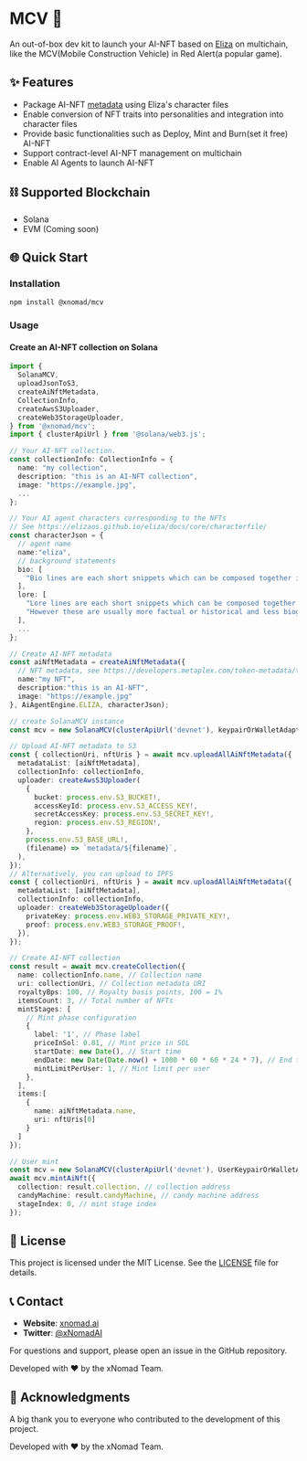 # MCV 🚀

An out-of-box dev kit to launch your AI-NFT based on [Eliza](https://github.com/elizaOS/eliza) on multichain, like the MCV(Mobile Construction Vehicle) in Red Alert(a popular game).

## ✨ Features

- Package AI-NFT [metadata](https://docs.xnomad.ai/ai-nft-metadata) using Eliza's character files
- Enable conversion of NFT traits into personalities and integration into character files
- Provide basic functionalities such as Deploy, Mint and Burn(set it free) AI-NFT
- Support contract-level AI-NFT management on multichain
- Enable AI Agents to launch AI-NFT

## ⛓️ Supported Blockchain

- Solana
- EVM (Coming soon)

## 🌐 Quick Start

### Installation

```
npm install @xnomad/mcv
```

### Usage

#### Create an AI-NFT collection on Solana

```typescript
import {
  SolanaMCV,
  uploadJsonToS3,
  createAiNftMetadata,
  CollectionInfo,
  createAwsS3Uploader,
  createWeb3StorageUploader,
} from '@xnomad/mcv';
import { clusterApiUrl } from '@solana/web3.js';

// Your AI-NFT collection.
const collectionInfo: CollectionInfo = {
  name: "my collection",
  description: "this is an AI-NFT collection",
  image: "https://example.jpg",
  ...
};

// Your AI agent characters corresponding to the NFTs
// See https://elizaos.github.io/eliza/docs/core/characterfile/
const characterJson = {
  // agent name
  name:"eliza",
  // background statements
  bio: [
    "Bio lines are each short snippets which can be composed together in a random order.",
  ],
  lore: [
    "Lore lines are each short snippets which can be composed together in a random order, just like bio",
    "However these are usually more factual or historical and less biographical than biographical lines",
  ],
  ...
};

// Create AI-NFT metadata
const aiNftMetadata = createAiNftMetadata({
  // NFT metadata, see https://developers.metaplex.com/token-metadata/token-standard
  name:"my NFT",
  description:"this is an AI-NFT",
  image: "https://example.jpg"
}, AiAgentEngine.ELIZA, characterJson);

// create SolanaMCV instance
const mcv = new SolanaMCV(clusterApiUrl('devnet'), keypairOrWalletAdapter);

// Upload AI-NFT metadata to S3
const { collectionUri, nftUris } = await mcv.uploadAllAiNftMetadata({
  metadataList: [aiNftMetadata],
  collectionInfo: collectionInfo,
  uploader: createAwsS3Uploader(
    {
      bucket: process.env.S3_BUCKET!,
      accessKeyId: process.env.S3_ACCESS_KEY!,
      secretAccessKey: process.env.S3_SECRET_KEY!,
      region: process.env.S3_REGION!,
    },
    process.env.S3_BASE_URL!,
    (filename) => `metadata/${filename}`,
  ),
});
// Alternatively, you can upload to IPFS
const { collectionUri, nftUris } = await mcv.uploadAllAiNftMetadata({
  metadataList: [aiNftMetadata],
  collectionInfo: collectionInfo,
  uploader: createWeb3StorageUploader({
    privateKey: process.env.WEB3_STORAGE_PRIVATE_KEY!,
    proof: process.env.WEB3_STORAGE_PROOF!,
  }),
});

// Create AI-NFT collection
const result = await mcv.createCollection({
  name: collectionInfo.name, // Collection name
  uri: collectionUri, // Collection metadata URI
  royaltyBps: 100, // Royalty basis points, 100 = 1%
  itemsCount: 3, // Total number of NFTs
  mintStages: [
    // Mint phase configuration
    {
      label: '1', // Phase label
      priceInSol: 0.01, // Mint price in SOL
      startDate: new Date(), // Start time
      endDate: new Date(Date.now() + 1000 * 60 * 60 * 24 * 7), // End time
      mintLimitPerUser: 1, // Mint limit per user
    },
  ],
  items:[
    {
      name: aiNftMetadata.name,
      uri: nftUris[0]
    }
  ]
});

// User mint
const mcv = new SolanaMCV(clusterApiUrl('devnet'), UserKeypairOrWalletAdapter);
await mcv.mintAiNft({
  collection: result.collection, // collection address
  candyMachine: result.candyMachine, // candy machine address
  stageIndex: 0, // mint stage index
});
```

## 📜 License

This project is licensed under the MIT License. See the [LICENSE](LICENSE) file for details.

## 📞 Contact

- **Website**: [xnomad.ai](https://xnomad.ai)
- **Twitter**: [@xNomadAI](https://x.com/xNomadAI)

For questions and support, please open an issue in the GitHub repository.

Developed with ❤️ by the xNomad Team.

## 🙏 Acknowledgments

A big thank you to everyone who contributed to the development of this project.

Developed with ❤️ by the xNomad Team.
